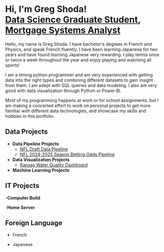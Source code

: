 <h1>Hi, I'm Greg Shoda!<br/> <a href="https://github.com/gdshoda">Data Science Graduate Student</a>, <a href="https://www.linkedin.com/in/gregory-shoda-36516617a/">Mortgage Systems Analyst</a></h1>

Hello, my name is Greg Shoda. I have bachelor's degrees in French and Physics, and speak French fluently. I have been learning Japanese for two years and have found learning Japanese very rewarding. I play tennis once or twice a week throughout the year and enjoy playing and watching all sports!

I am a strong python programmer and am very experienced with getting data into the right types and combining different datasets to gain insight from them. I am adept with SQL queries and data modeling. I also am very good with data visualization through Python or Power BI.

Most of my programming happens at work or for school assignments, but I am making a concerted effort to work on personal projects to get more familiar with different data technologies, and showcase my skills and hobbies in this portfolio.

<h2>Data Projects</h2>

- <b>Data Pipeline Projects</b>
  - [NFL Draft Data Pipeline](https://github.com/gdshoda/nfldraftpipeline)
  - [NFL 2024-2025 Season Betting Odds Pipeline]()
- <b>Data Visualization Projects</b>
  - [Kansas Water Quality Dashboard](https://app.powerbi.com/view?r=eyJrIjoiYzk5ZGFlMDItYzliMS00MWU4LWE3MmUtYjgyYzU1OTY0NzM0IiwidCI6IjExMTNiZTM0LWFlZDEtNGQwMC1hYjRiLWNkZDAyNTEwYmU5MSIsImMiOjN9)
- <b>Machine Learning Projects</b>

<h2>IT Projects</h2>

-<b>Computer Build</b>

-<b>Home Server</b>

<h2>Foreign Language</h2>

- French

- Japanese
